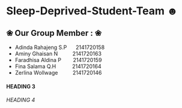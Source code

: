 # Sleep-Deprived-Student-Team ☻

## ❀ Our Group Member : ❀
- Adinda Rahajeng S.P &nbsp;&nbsp;&nbsp;&nbsp; 2141720158
- Aminy Ghaisan N &nbsp;&nbsp;&nbsp;&nbsp;&nbsp;&nbsp;&nbsp;&nbsp; 2141720163
- Faradhisa Aldina P &nbsp;&nbsp;&nbsp;&nbsp;&nbsp;&nbsp;  2141720159
- Fina Salama Q.H &nbsp;&nbsp;&nbsp;&nbsp;&nbsp;&nbsp;&nbsp;&nbsp;&nbsp;  2141720164
- Zerlina Wollwage &nbsp;&nbsp;&nbsp;&nbsp;&nbsp;&nbsp;&nbsp;&nbsp; 2141720146

#### HEADING 3

###### HEADING 4
